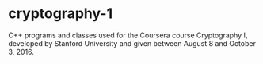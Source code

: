 # cryptography-1
C++ programs and classes used for the Coursera course Cryptography I, developed by Stanford University and given between August 8 and October 3, 2016.
